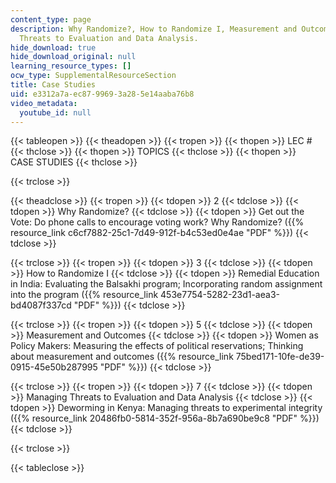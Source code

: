 ```yaml
---
content_type: page
description: Why Randomize?, How to Randomize I, Measurement and Outcomes, and Managing
  Threats to Evaluation and Data Analysis.
hide_download: true
hide_download_original: null
learning_resource_types: []
ocw_type: SupplementalResourceSection
title: Case Studies
uid: e3312a7a-ec87-9969-3a28-5e14aaba76b8
video_metadata:
  youtube_id: null
---
```


{{< tableopen >}}
{{< theadopen >}}
{{< tropen >}}
{{< thopen >}}
LEC #
{{< thclose >}}
{{< thopen >}}
TOPICS
{{< thclose >}}
{{< thopen >}}
CASE STUDIES
{{< thclose >}}

{{< trclose >}}

{{< theadclose >}}
{{< tropen >}}
{{< tdopen >}}
2
{{< tdclose >}}
{{< tdopen >}}
Why Randomize?
{{< tdclose >}}
{{< tdopen >}}
Get out the Vote: Do phone calls to encourage voting work? Why Randomize? ({{% resource_link c6cf7882-25c1-7d49-912f-b4c53ed0e4ae "PDF" %}})
{{< tdclose >}}

{{< trclose >}}
{{< tropen >}}
{{< tdopen >}}
3
{{< tdclose >}}
{{< tdopen >}}
How to Randomize I
{{< tdclose >}}
{{< tdopen >}}
Remedial Education in India: Evaluating the Balsakhi program; Incorporating random assignment into the program ({{% resource_link 453e7754-5282-23d1-aea3-bd4087f337cd "PDF" %}})
{{< tdclose >}}

{{< trclose >}}
{{< tropen >}}
{{< tdopen >}}
5
{{< tdclose >}}
{{< tdopen >}}
Measurement and Outcomes
{{< tdclose >}}
{{< tdopen >}}
Women as Policy Makers: Measuring the effects of political reservations; Thinking about measurement and outcomes ({{% resource_link 75bed171-10fe-de39-0915-45e50b287995 "PDF" %}})
{{< tdclose >}}

{{< trclose >}}
{{< tropen >}}
{{< tdopen >}}
7
{{< tdclose >}}
{{< tdopen >}}
Managing Threats to Evaluation and Data Analysis
{{< tdclose >}}
{{< tdopen >}}
Deworming in Kenya: Managing threats to experimental integrity ({{% resource_link 20486fb0-5814-352f-956a-8b7a690be9c8 "PDF" %}})
{{< tdclose >}}

{{< trclose >}}

{{< tableclose >}}